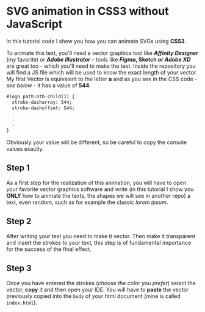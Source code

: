 # SVG animation in CSS3 without JavaScript
 In this tutorial code I show you how you can animate SVGs using **CSS3** .
 
 To animate this text, you'll need a vector graphics tool like **_Affinity Designer_** (my favorite) or **_Adobe illustrator_** - tools like **_Figma_, Sketch or _Adobe XD_** are great too - which you'll need to make the text.
  Inside the repository you will find a JS file which will be used to know the exact length of your vector.
  My first Vector is equivalent to the letter **a** and as you see in the CSS code - _see below_ - it has a value of **544**.
  
  ```diff 
  #logo path:nth-child(1) {
    stroke-dasharray: 544;
    stroke-dashoffset: 544;
    .
    .
    .
} 
```


Obviously your value will be different, so be careful to copy the console values exactly.

## Step 1
As a first step for the realization of this animation, you will have to open your favorite vector graphics software and write (in this tutorial I show you **ONLY** how to animate the texts, the shapes we will see in another repo) a text, even random, such as for example the classic _lorem ipsum_.

## Step 2
After writing your text you need to make it vector. Then make it transparent and insert the strokes to your text, this step is of fundamental importance for the success of the final effect.

## Step 3
Once you have entered the strokes (_choose the color you prefer_) select the vector, **copy** it and then open your IDE. You will have to **paste** the vector previously copied into the ```body``` of your html document (mine is called ```index.html```).
